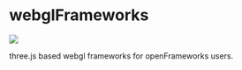# webglFrameworks #

<img src="src/app/data/img/scrn.gif">

three.js based webgl frameworks for openFrameworks users.